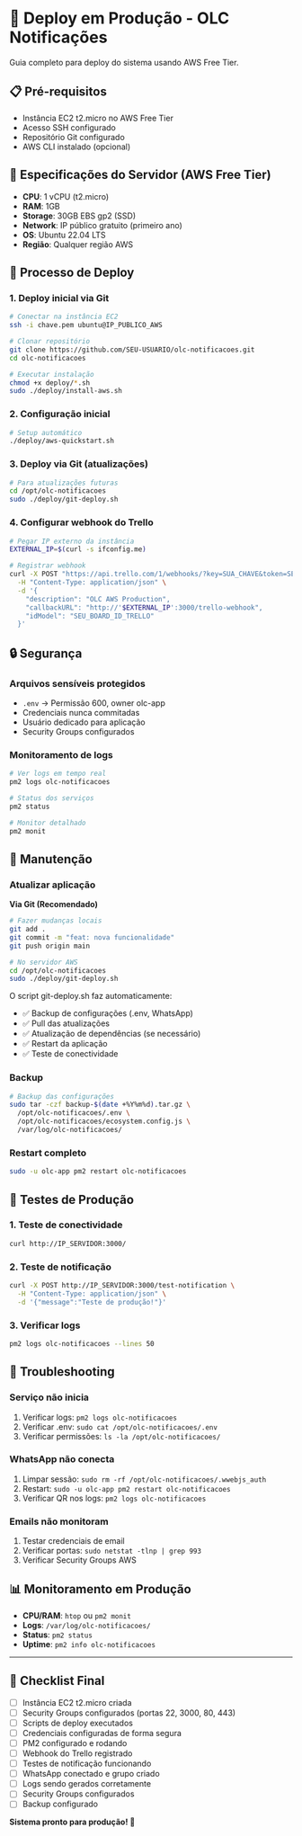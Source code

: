 # 🚀 Deploy em Produção - OLC Notificações

Guia completo para deploy do sistema usando AWS Free Tier.

## 📋 Pré-requisitos

- Instância EC2 t2.micro no AWS Free Tier
- Acesso SSH configurado
- Repositório Git configurado
- AWS CLI instalado (opcional)

## 🔧 Especificações do Servidor (AWS Free Tier)

- **CPU**: 1 vCPU (t2.micro)
- **RAM**: 1GB
- **Storage**: 30GB EBS gp2 (SSD)
- **Network**: IP público gratuito (primeiro ano)
- **OS**: Ubuntu 22.04 LTS
- **Região**: Qualquer região AWS

## 🚀 Processo de Deploy

### 1. Deploy inicial via Git

```bash
# Conectar na instância EC2
ssh -i chave.pem ubuntu@IP_PUBLICO_AWS

# Clonar repositório
git clone https://github.com/SEU-USUARIO/olc-notificacoes.git
cd olc-notificacoes

# Executar instalação
chmod +x deploy/*.sh
sudo ./deploy/install-aws.sh
```

### 2. Configuração inicial

```bash
# Setup automático
./deploy/aws-quickstart.sh
```

### 3. Deploy via Git (atualizações)

```bash
# Para atualizações futuras
cd /opt/olc-notificacoes
sudo ./deploy/git-deploy.sh
```

### 4. Configurar webhook do Trello

```bash
# Pegar IP externo da instância
EXTERNAL_IP=$(curl -s ifconfig.me)

# Registrar webhook
curl -X POST "https://api.trello.com/1/webhooks/?key=SUA_CHAVE&token=SEU_TOKEN" \
  -H "Content-Type: application/json" \
  -d '{
    "description": "OLC AWS Production",
    "callbackURL": "http://'$EXTERNAL_IP':3000/trello-webhook",
    "idModel": "SEU_BOARD_ID_TRELLO"
  }'
```

## 🔒 Segurança

### Arquivos sensíveis protegidos

- `.env` → Permissão 600, owner olc-app
- Credenciais nunca commitadas
- Usuário dedicado para aplicação
- Security Groups configurados

### Monitoramento de logs

```bash
# Ver logs em tempo real
pm2 logs olc-notificacoes

# Status dos serviços
pm2 status

# Monitor detalhado
pm2 monit
```

## 🔧 Manutenção

### Atualizar aplicação

**Via Git (Recomendado)**
```bash
# Fazer mudanças locais
git add .
git commit -m "feat: nova funcionalidade"
git push origin main

# No servidor AWS
cd /opt/olc-notificacoes
sudo ./deploy/git-deploy.sh
```

O script git-deploy.sh faz automaticamente:
- ✅ Backup de configurações (.env, WhatsApp)
- ✅ Pull das atualizações
- ✅ Atualização de dependências (se necessário)
- ✅ Restart da aplicação
- ✅ Teste de conectividade

### Backup

```bash
# Backup das configurações
sudo tar -czf backup-$(date +%Y%m%d).tar.gz \
  /opt/olc-notificacoes/.env \
  /opt/olc-notificacoes/ecosystem.config.js \
  /var/log/olc-notificacoes/
```

### Restart completo

```bash
sudo -u olc-app pm2 restart olc-notificacoes
```

## 🧪 Testes de Produção

### 1. Teste de conectividade

```bash
curl http://IP_SERVIDOR:3000/
```

### 2. Teste de notificação

```bash
curl -X POST http://IP_SERVIDOR:3000/test-notification \
  -H "Content-Type: application/json" \
  -d '{"message":"Teste de produção!"}'
```

### 3. Verificar logs

```bash
pm2 logs olc-notificacoes --lines 50
```

## 🚨 Troubleshooting

### Serviço não inicia

1. Verificar logs: `pm2 logs olc-notificacoes`
2. Verificar .env: `sudo cat /opt/olc-notificacoes/.env`
3. Verificar permissões: `ls -la /opt/olc-notificacoes/`

### WhatsApp não conecta

1. Limpar sessão: `sudo rm -rf /opt/olc-notificacoes/.wwebjs_auth`
2. Restart: `sudo -u olc-app pm2 restart olc-notificacoes`
3. Verificar QR nos logs: `pm2 logs olc-notificacoes`

### Emails não monitoram

1. Testar credenciais de email
2. Verificar portas: `sudo netstat -tlnp | grep 993`
3. Verificar Security Groups AWS

## 📊 Monitoramento em Produção

- **CPU/RAM**: `htop` ou `pm2 monit`
- **Logs**: `/var/log/olc-notificacoes/`
- **Status**: `pm2 status`
- **Uptime**: `pm2 info olc-notificacoes`

---

## 🎯 Checklist Final

- [ ] Instância EC2 t2.micro criada
- [ ] Security Groups configurados (portas 22, 3000, 80, 443)
- [ ] Scripts de deploy executados
- [ ] Credenciais configuradas de forma segura
- [ ] PM2 configurado e rodando
- [ ] Webhook do Trello registrado
- [ ] Testes de notificação funcionando
- [ ] WhatsApp conectado e grupo criado
- [ ] Logs sendo gerados corretamente
- [ ] Security Groups configurados
- [ ] Backup configurado

**Sistema pronto para produção! 🎉**